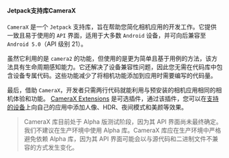 
#### Jetpack支持库CameraX

`CameraX` 是一个 `Jetpack` 支持库，旨在帮助您简化相机应用的开发工作。它提供一致且易于使用的 `API` 界面，适用于大多数 `Android` 设备，并可向后兼容至 `Android 5.0`（API 级别 21）。

虽然它利用的是 `camera2` 的功能，但使用的是更为简单且基于用例的方法，该方法具有生命周期感知能力。它还解决了设备兼容性问题，因此您无需在代码库中包含设备专属代码。这些功能减少了将相机功能添加到应用时需要编写的代码量。

最后，借助 `CameraX`，开发者只需两行代码就能利用与预安装的相机应用相同的相机体验和功能。 [CameraX Extensions](https://developer.android.com/training/camerax/vendor-extensions) 是可选插件，通过该插件，您可以在[支持的设备](https://android.googlesource.com/platform/frameworks/support/+/refs/heads/androidx-master-dev/camera/extensions/ExtensionsSupportedDevices.md)上向自己的应用中添加人像、HDR、夜间模式和美颜等效果。


> CameraX 库目前处于 Alpha 版测试阶段，因为其 API 界面尚未最终确定。我们不建议在生产环境中使用 Alpha 库。CameraX 库应在生产环境中严格避免依赖 Alpha 库，因为其 API 界面可能会以与源代码和二进制文件不兼容的方式发生变化。
